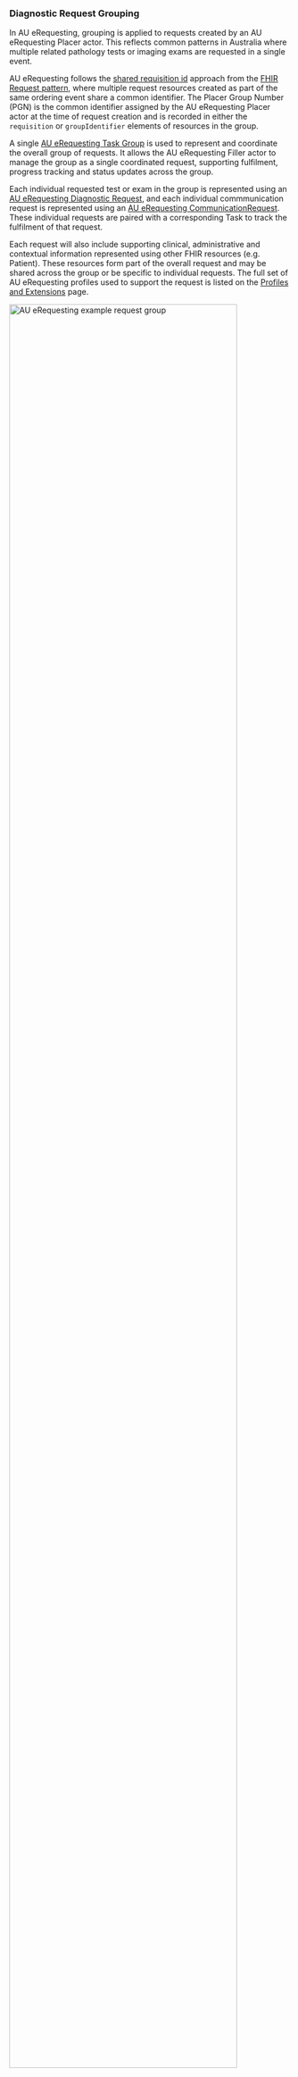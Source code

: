 ### Diagnostic Request Grouping

In AU eRequesting, grouping is applied to requests created by an AU eRequesting Placer actor. This reflects common patterns in Australia where multiple related pathology tests or imaging exams are requested in a single event.

AU eRequesting follows the [shared requisition id](https://hl7.org/fhir/request.html#requisitionid) approach from the [FHIR Request pattern](https://hl7.org/fhir/request.html), where multiple request resources created as part of the same ordering event share a common identifier. The Placer Group Number (PGN) is the common identifier assigned by the AU eRequesting Placer actor at the time of request creation and is recorded in either the `requisition` or `groupIdentifier` elements of resources in the group.

A single [AU eRequesting Task Group](StructureDefinition-au-erequesting-task-group.html) is used to represent and coordinate the overall group of requests. It allows the AU eRequesting Filler actor to manage the group as a single coordinated request, supporting fulfilment, progress tracking and status updates across the group.
 
Each individual requested test or exam in the group is represented using an [AU eRequesting Diagnostic Request](StructureDefinition-au-erequesting-diagnosticrequest.html), and each individual commmunication request is represented using an [AU eRequesting CommunicationRequest](StructureDefinition-au-erequesting-communicationrequest.html). These individual requests are paired with a corresponding Task to track the fulfilment of that request.
 
Each request will also include supporting clinical, administrative and contextual information represented using other FHIR resources (e.g. Patient). These resources form part of the overall request and may be shared across the group or be specific to individual requests. The full set of AU eRequesting profiles used to support the request is listed on the [Profiles and Extensions](profiles-and-extensions.html) page. 

 <div> 
    <img src="au-erequesting-example-request-group.svg" alt="AU eRequesting example request group" style="width:90%"/>
  </div>
*Figure 1: AU eRequesting example request group*

#### Request Group Guidance
- A task group:
  - Is used to manage the group as a single coordinated request and is implemented using [AU eRequesting Task Group](StructureDefinition-au-erequesting-task-group.html) 
  - **SHALL** always be created, including when there is only a single request for a test or exam. This ensures consistent implementation and uniform processing by the AU eRequesting Filler actor.
  - Is assigned the Placer Group Number (PGN) in `Task.groupIdentifier` by the AU eRequesting Placer actor to logically associate all requests in the order 
  - Is identified by the `Task.meta.tag` of "fulfilment-task-group"
- Each task request in the group:
  - Supports fulfilment tracking of a request and is implemented using the relevant Task profile:
    - [AU eRequesting Task Diagnostic Request](StructureDefinition-au-erequesting-task-diagnosticrequest.html)
    - [AU eRequesting Task Communication Request](StructureDefinition-au-erequesting-task-communicationrequest.html)
  - Uses `Task.focus` to reference the specific diagnostic request of which fulfilment is being tracked
  - Uses `Task.partOf` to reference the [AU eRequesting Task Group](StructureDefinition-au-erequesting-task-group.html)
  - Is assigned the Placer Group Number (PGN) in `Task.groupIdentifier`
  - Is identified by the `Task.meta.tag` of "fulfilment-task"
- Each diagnostic request in the group:
  - Represents a request for a single test or exam and is implemented using the relevant ServiceRequest profile:
    - [AU eRequesting Pathology Request](StructureDefinition-au-erequesting-servicerequest-path.html)
    - [AU eRequesting Imaging Request](StructureDefinition-au-erequesting-servicerequest-imag.html)
  - Is assigned the Placer Group Number (PGN) in `ServiceRequest.requisition`
  - Is assigned an optional `ServiceRequest.displaySequence` that reflects the visual order or sequence of diagnostic requests within the group as they appear on a paper request form
- Each communication request in the group:
  - Represents a single communication request and is implemented using the relevant CommunicationRequest profile:
    - [AU eRequesting CommunicationRequest CopyTo](StructureDefinition-au-erequesting-communicationrequest-copyto.html)
    - [AU eRequesting CommunicationRequest Patient](StructureDefinition-au-erequesting-communicationrequest-patient.html)
    - [AU eRequesting CommunicationRequest Urgent Provider](StructureDefinition-au-erequesting-communicationrequest-urgentprovider.html)
  - Is assigned the Placer Group Number (PGN) in `CommunicationRequest.groupIdentifier`

### Implementation Considerations

This section highlights aspects for implementers to consider when designing and developing AU eRequesting solutions.

#### Human-Readable Narrative

It is recommended that FHIR resources exchanged as part of AU eRequesting include a human-readable narrative in the text element, in line with the best practice guidelines provided in the [FHIR DomainResource specification](https://hl7.org/fhir/R4/domainresource.html).  When a resource lacks narrative, only systems that fully understand the structured content can safely display it to a user. Including a human-readable narrative strengthens the ecosystem and supports more flexible use of the data across different systems.

#### Transaction Bundles

In AU eRequesting, an order typically involves multiple related FHIR resources. To help ensure consistent linkage and referential integrity across these related resources, AU eRequesting Placer actors could consider using a FHIR [Bundle](https://hl7.org/fhir/R4/bundle.html) of type `transaction` to create the resources on the server as part of a single atomic transaction. This means all resources in the request are either created successfully or rejected together, which aligns with [FHIR transaction processing rules](https://hl7.org/fhir/R4/http.html#trules) and the [FHIR Request pattern](https://hl7.org/fhir/R4/request.html).

If a transaction Bundle is not used, the sequence in which resources are created to satisfy dependencies and uphold referential integrity needs to be carefully considered. This consideration is particularly important for the [AU eRequesting Task Group](StructureDefinition-au-erequesting-task-group.html), which serves as the entry point for AU eRequesting Filler actors to find and manage fulfilment tasks for the same request.

#### Workflow Event Tracking
AU eRequesting Placer, Filler, and Patient actors are likely to need to discover and monitor changes to key resources throughout the diagnostic request and fulfilment lifecycle. See the [AU eRequesting Workflow Guidance](workflow.html) page.

FHIR provides mechanisms that enable client systems to monitor resource changes and can be used track the status and progression of requests through the fulfilment workflow. These include:
- [Polling](https://hl7.org/fhir/exchanging-polling.html): clients periodically query the server using search parameters to find and track updates.
- [Subscriptions](https://hl7.org/fhir/R4/subscription.html): clients register a Subscription to receive notifications when resources matching specific criteria are created or updated, using the FHIR Subscriptions framework. 

#### References

FHIR supports multiple [Reference](https://hl7.org/fhir/references.html) types when referencing other resources. 

Each reference type has implications for interoperability, resolution, and system behaviour. When referencing demographic resources such as Patient, PractitionerRole, Practitioner and Organization, additional considerations also apply:
- Ownership: which system is responsible for creating and maintaining the resource
- Scope: whether resources are unique per request, per organisation, or across systems
- Updates: implications of updating referenced resources in relation to existing requests

These considerations affect how references are used and handled within and across systems. AU eRequesting Release 1 does not constrain how references are used. Implementers need to be aware of the implications of how references are used within their implementation context.

